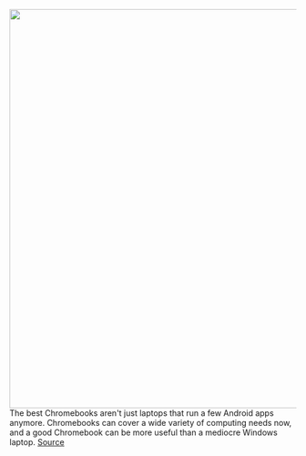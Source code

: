 <img src='https://cdn.vox-cdn.com/thumbor/Qi0LaTEAIrQl0Fryy538uFZcsvg=/0x0:2040x1360/1200x675/filters:focal(851x821:1177x1147)/cdn.vox-cdn.com/uploads/chorus_image/image/66976145/vpavic_190731_3630_0088_result.0.jpg' width='700px' /><br/>
The best Chromebooks aren't just laptops that run a few Android apps anymore. Chromebooks can cover a wide variety of computing needs now, and a good Chromebook can be more useful than a mediocre Windows laptop.
<a href='https://www.theverge.com/21296102/best-chromebooks'> Source <a/>